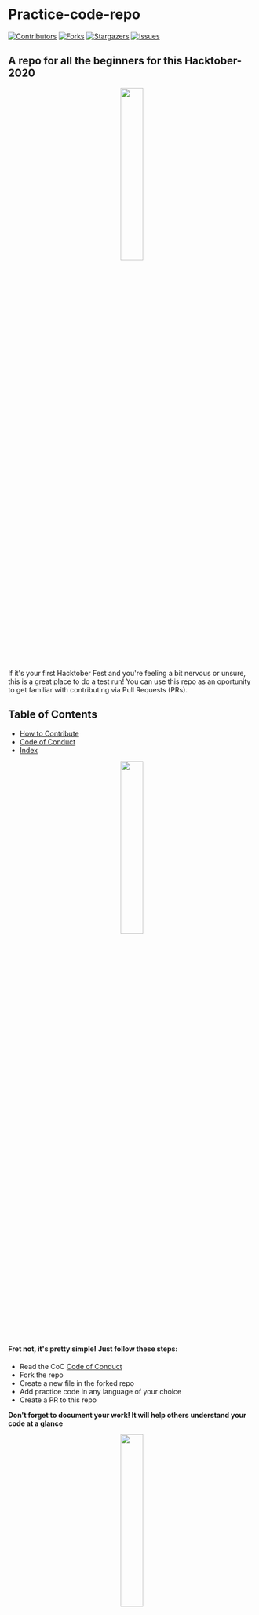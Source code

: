 # Practice-code-repo  
[![Contributors][contributors-shield]][contributors-url]
[![Forks][forks-shield]][forks-url]
[![Stargazers][stars-shield]][stars-url]
[![Issues][issues-shield]][issues-url]

## A repo for all the beginners for this Hacktober- 2020 

<p align = "center"><img src = "https://media.giphy.com/media/OkJat1YNdoD3W/giphy.gif" width = 30%></p>
  
  If it's your first Hacktober Fest and you're feeling a bit nervous or unsure, this is a great place to do a test run! You can use this repo as an oportunity to get familiar with contributing via Pull Requests (PRs).
  
  
   ## Table of Contents 
  * [How to Contribute](Documentation/Contribute.md)
 *  [Code of Conduct](Documentation/codeOfConduct.md)
 * [Index](Documentation/index.md)
  
  <p align = "center"><img src = "https://media.giphy.com/media/13Cmju3maIjStW/giphy.gif" width = 30%></p>
  
  #### Fret not, it's pretty simple! Just follow these steps:
  
- Read the CoC [Code of Conduct]() 
- Fork the repo
- Create a new file in the forked repo
- Add practice code in any language of your choice
- Create a PR to this repo

**Don't forget to document your work! It will help others understand your code at a glance**



 
  



<p align = "center"><img src = "https://media.giphy.com/media/j1Xyt3DHfJcmk/giphy.gif" width = 30%></p>
  
 



[contributors-shield]: https://img.shields.io/github/contributors/Aman1440/Practice-code-repo?style=for-the-badge
[contributors-url]: https://github.com/Aman1440/Practice-code-repo/graphs/contributors
[forks-shield]: https://img.shields.io/github/forks/Aman1440/Practice-code-repo?color=blue&style=for-the-badge
[forks-url]: https://github.com/Aman1440/Practice-code-repo/network/members
[stars-shield]:   https://img.shields.io/github/stars/Aman1440/Practice-code-repo?color=red&style=for-the-badge
[stars-url]: https://github.com/Aman1440/Practice-code-repo/stargazers
[issues-shield]:  https://img.shields.io/github/issues/Aman1440/Practice-code-repo?color=orange&style=for-the-badge
[issues-url]: https://github.com/Aman1440/Practice-code-repo/issues


